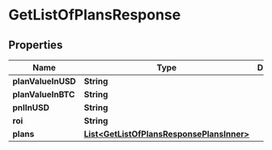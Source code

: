 

# GetListOfPlansResponse


## Properties

| Name | Type | Description | Notes |
|------------ | ------------- | ------------- | -------------|
|**planValueInUSD** | **String** |  |  [optional] |
|**planValueInBTC** | **String** |  |  [optional] |
|**pnlInUSD** | **String** |  |  [optional] |
|**roi** | **String** |  |  [optional] |
|**plans** | [**List&lt;GetListOfPlansResponsePlansInner&gt;**](GetListOfPlansResponsePlansInner.md) |  |  [optional] |



